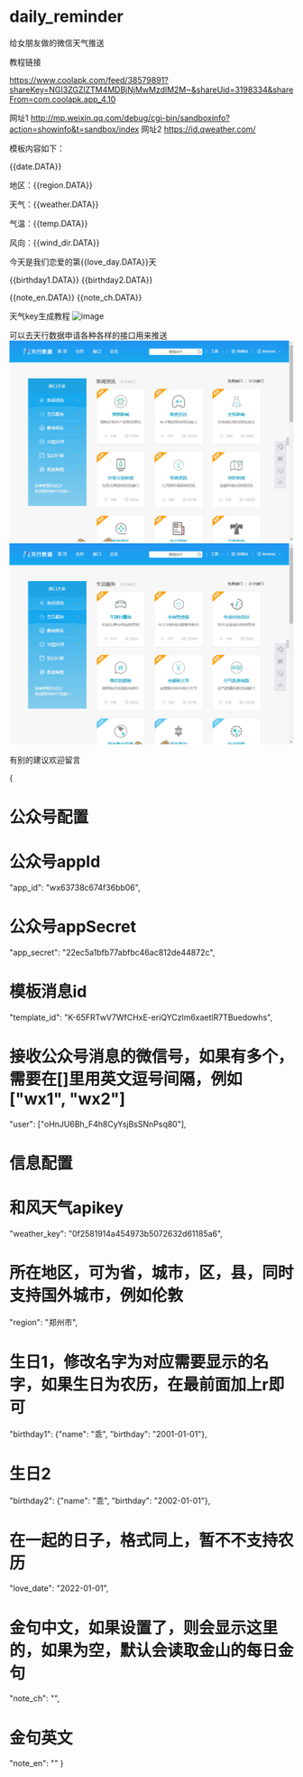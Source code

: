 # daily_reminder
给女朋友做的微信天气推送

教程链接

https://www.coolapk.com/feed/38579891?shareKey=NGI3ZGZlZTM4MDBjNjMwMzdlM2M~&shareUid=3198334&shareFrom=com.coolapk.app_4.10




网址1   http://mp.weixin.qq.com/debug/cgi-bin/sandboxinfo?action=showinfo&t=sandbox/index
网址2   https://id.qweather.com/


模板内容如下：

{{date.DATA}} 

地区：{{region.DATA}} 

天气：{{weather.DATA}} 

气温：{{temp.DATA}} 

风向：{{wind_dir.DATA}} 

今天是我们恋爱的第{{love_day.DATA}}天 

{{birthday1.DATA}} 
{{birthday2.DATA}}


{{note_en.DATA}} 
{{note_ch.DATA}}


天气key生成教程
![image](https://raw.githubusercontent.com/limoest/daily_reminder/main/%E5%92%8C%E9%A3%8E%E5%A4%A9%E6%B0%94key%E7%94%9F%E6%88%90.png)


可以去天行数据申请各种各样的接口用来推送  
![image](https://raw.githubusercontent.com/limoest/daily_reminder/main/others/Snipaste_2022-08-24_12-13-19.png)
![image](https://raw.githubusercontent.com/limoest/daily_reminder/main/others/Snipaste.png)



有别的建议欢迎留言


{
# 公众号配置
# 公众号appId
"app_id": "wx63738c674f36bb06",
# 公众号appSecret
"app_secret": "22ec5a1bfb77abfbc46ac812de44872c",
# 模板消息id
"template_id": "K-65FRTwV7WfCHxE-eriQYCzlm6xaetlR7TBuedowhs",
# 接收公众号消息的微信号，如果有多个，需要在[]里用英文逗号间隔，例如["wx1", "wx2"]
"user": ["oHnJU6Bh_F4h8CyYsjBsSNnPsq80"],
 
# 信息配置
# 和风天气apikey
"weather_key": "0f2581914a454973b5072632d61185a6",
# 所在地区，可为省，城市，区，县，同时支持国外城市，例如伦敦
"region": "郑州市",
# 生日1，修改名字为对应需要显示的名字，如果生日为农历，在最前面加上r即可
"birthday1": {"name": "乖", "birthday": "2001-01-01"},
# 生日2
"birthday2": {"name": "乖", "birthday": "2002-01-01"},
# 在一起的日子，格式同上，暂不不支持农历
"love_date": "2022-01-01",
# 金句中文，如果设置了，则会显示这里的，如果为空，默认会读取金山的每日金句
"note_ch": "",
# 金句英文
"note_en": ""
}
